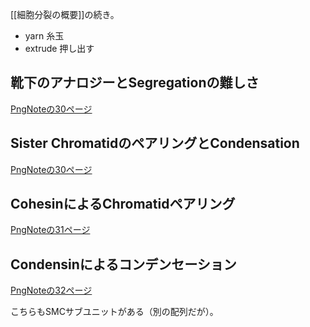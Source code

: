 [[細胞分裂の概要]]の続き。

- yarn 糸玉
- extrude 押し出す


## 靴下のアナロジーとSegregationの難しさ

[PngNoteの30ページ](https://karino2.github.io/ImageGallery/CellBiology706x2.html#lg=1&slide=29)

## Sister ChromatidのペアリングとCondensation

[PngNoteの30ページ](https://karino2.github.io/ImageGallery/CellBiology706x2.html#lg=1&slide=29)

## CohesinによるChromatidペアリング

[PngNoteの31ページ](https://karino2.github.io/ImageGallery/CellBiology706x2.html#lg=1&slide=30)

## Condensinによるコンデンセーション

[PngNoteの32ページ](https://karino2.github.io/ImageGallery/CellBiology706x2.html#lg=1&slide=31)

こちらもSMCサブユニットがある（別の配列だが）。
